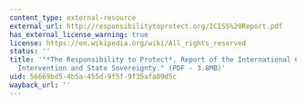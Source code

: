 ```yaml
---
content_type: external-resource
external_url: http://responsibilitytoprotect.org/ICISS%20Report.pdf
has_external_license_warning: true
license: https://en.wikipedia.org/wiki/All_rights_reserved
status: ''
title: '"*The Responsibility to Protect*, Report of the International Commission on
  Intervention and State Sovereignty." (PDF - 3.8MB)'
uid: 56669bd5-4b5a-455d-9f5f-9f35afa09d5c
wayback_url: ''
---
```

